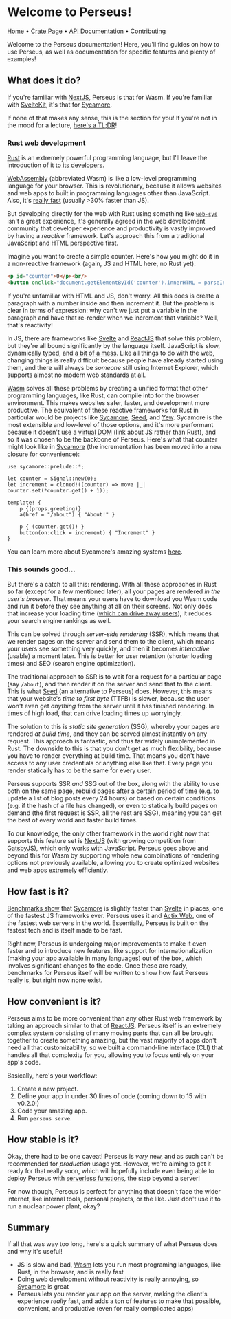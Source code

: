 # Welcome to Perseus!

[Home][repo] • [Crate Page][crate] • [API Documentation][docs] • [Contributing][contrib]

Welcome to the Perseus documentation! Here, you'll find guides on how to use Perseus, as well as documentation for specific features and plenty of examples!

## What does it do?

If you're familiar with [NextJS](https://nextjs.org), Perseus is that for Wasm. If you're familiar with [SvelteKit](https://kit.svelte.dev), it's that for [Sycamore](https://github.com/sycamore-rs/sycamore).

If none of that makes any sense, this is the section for you! If you're not in the mood for a lecture, [here's a TL;DR](#summary)!

### Rust web development

[Rust](https://www.rust-lang.org/) is an extremely powerful programming language, but I'll leave the introduction of it [to its developers](https://www.rust-lang.org/).

[WebAssembly](https://webassembly.org) (abbreviated Wasm) is like a low-level programming language for your browser. This is revolutionary, because it allows websites and web apps to built in programming languages other than JavaScript. Also, it's [really fast](https://medium.com/@torch2424/webassembly-is-fast-a-real-world-benchmark-of-webassembly-vs-es6-d85a23f8e193) (usually >30% faster than JS).

But developing directly for the web with Rust using something like [`web-sys`](https://docs.rs/web-sys) isn't a great experience, it's generally agreed in the web development community that developer experience and productivity is vastly improved by having a *reactive* framework. Let's approach this from a traditional JavaScript and HTML perspective first.

Imagine you want to create a simple counter. Here's how you might do it in a non-reactive framework (again, JS and HTML here, no Rust yet):

```html
<p id="counter">0</p><br/>
<button onclick="document.getElementById('counter').innerHTML = parseInt(document.getElementById('counter').innerHTML) + 1">Increment</button>
```

If you're unfamiliar with HTML and JS, don't worry. All this does is create a paragraph with a number inside and then increment it. But the problem is clear in terms of expression: why can't we just put a variable in the paragraph and have that re-render when we increment that variable? Well, that's reactivity!

In JS, there are frameworks like [Svelte](https://svelte.dev) and [ReactJS](https://reactjs.org) that solve this problem, but they're all bound significantly by the language itself. JavaScript is slow, dynamically typed, and [a bit of a mess](https://medium.com/netscape/javascript-is-kinda-shit-im-sorry-2e973e36fec4). Like all things to do with the web, changing things is really difficult because people have already started using them, and there will always be *someone* still using Internet Explorer, which supports almost no modern web standards at all.

[Wasm](https://webassembly.org) solves all these problems by creating a unified format that other programming languages, like Rust, can compile into for the browser environment. This makes websites safer, faster, and development more productive. The equivalent of these reactive frameworks for Rust in particular would be projects like [Sycamore](https://sycamore-rs.netlify.app), [Seed](https://seed-rs.org), and [Yew](https://yew.rs). Sycamore is the most extensible and low-level of those options, and it's more performant because it doesn't use a [virtual DOM](https://svelte.dev/blog/virtual-dom-is-pure-overhead) (link about JS rather than Rust), and so it was chosen to be the backbone of Perseus. Here's what that counter might look like in [Sycamore](https://sycamore-rs.netlify.app) (the incrementation has been moved into a new closure for convenience):

```rust,no_run,no_playground
use sycamore::prelude::*;

let counter = Signal::new(0);
let increment = cloned!((counter) => move |_| counter.set(*counter.get() + 1));

template! {
    p {(props.greeting)}
    a(href = "/about") { "About!" }

    p { (counter.get()) }
    button(on:click = increment) { "Increment" }
}
```

You can learn more about Sycamore's amazing systems [here](https://sycamore-rs.netlify.app).

### This sounds good...

But there's a catch to all this: rendering. With all these approaches in Rust so far (except for a few mentioned later), all your pages are rendered *in the user's browser*. That means your users have to download you Wasm code and run it before they see anything at all on their screens. Not only does that increase your loading time ([which can drive away users](https://medium.com/@vikigreen/impact-of-slow-page-load-time-on-website-performance-40d5c9ce568a)), it reduces your search engine rankings as well.

This can be solved through *server-side rendering* (SSR), which means that we render pages on the server and send them to the client, which means your users see something very quickly, and then it becomes *interactive* (usable) a moment later. This is better for user retention (shorter loading times) and SEO (search engine optimization).

The traditional approach to SSR is to wait for a request for a particular page (say `/about`), and then render it on the server and send that to the client. This is what [Seed](https://seed-rs.org) (an alternative to Perseus) does. However, this means that your website's *time to first byte* (TTFB) is slower, because the user won't even get *anything* from the server until it has finished rendering. In times of high load, that can drive loading times up worryingly.

The solution to this is *static site generation* (SSG), whereby your pages are rendered *at build time*, and they can be served almost instantly on any request. This approach is fantastic, and thus far widely unimplemented in Rust. The downside to this is that you don't get as much flexibility, because you have to render everything at build time. That means you don't have access to any user credentials or anything else like that. Every page you render statically has to be the same for every user.

Perseus supports SSR *and* SSG out of the box, along with the ability to use both on the same page, rebuild pages after a certain period of time (e.g. to update a list of blog posts every 24 hours) or based on certain conditions (e.g. if the hash of a file has changed), or even to statically build pages on demand (the first request is SSR, all the rest are SSG), meaning you can get the best of every world and faster build times.

To our knowledge, the only other framework in the world right now that supports this feature set is [NextJS](https://nextjs.org) (with growing competition from [GatsbyJS](https://www.gatsbyjs.com)), which only works with JavaScript. Perseus goes above and beyond this for Wasm by supporting whole new combinations of rendering options not previously available, allowing you to create optimized websites and web apps extremely efficiently.

## How fast is it?

[Benchmarks show](https://rawgit.com/krausest/js-framework-benchmark/master/webdriver-ts-results/table.html) that [Sycamore](https://sycamore-rs.netlify.app) is slightly faster than [Svelte](https://svelte.dev) in places, one of the fastest JS frameworks ever. Perseus uses it and [Actix Web](https://actix.rs), one of the fastest web servers in the world. Essentially, Perseus is built on the fastest tech and is itself made to be fast.

Right now, Perseus is undergoing major improvements to make it even faster and to introduce new features, like support for internationalization (making your app available in many languages) out of the box, which involves significant changes to the code. Once these are ready, benchmarks for Perseus itself will be written to show how fast Perseus really is, but right now none exist.

## How convenient is it?

Perseus aims to be more convenient than any other Rust web framework by taking an approach similar to that of [ReactJS](https://reactjs.org). Perseus itself is an extremely complex system consisting of many moving parts that can all be brought together to create something amazing, but the vast majority of apps don't need all that customizability, so we built a command-line interface (CLI) that handles all that complexity for you, allowing you to focus entirely on your app's code.

Basically, here's your workflow:

1. Create a new project.
2. Define your app in under 30 lines of code (coming down to 15 with v0.2.0!)
3. Code your amazing app.
4. Run `perseus serve`.

## How stable is it?

Okay, there had to be one caveat! Perseus is *very* new, and as such can't be recommended for *production* usage yet. However, we're aiming to get it ready for that really soon, which will hopefully include even being able to deploy Perseus with [serverless functions](https://en.wikipedia.org/wiki/Serverless_computing), the step beyond a server!

For now though, Perseus is perfect for anything that doesn't face the wider internet, like internal tools, personal projects, or the like. Just don't use it to run a nuclear power plant, okay?

## Summary

If all that was way too long, here's a quick summary of what Perseus does and why it's useful!

- JS is slow and bad, [Wasm](https://webassembly.org) lets you run most programing languages, like Rust, in the browser, and is really fast
- Doing web development without reactivity is really annoying, so [Sycamore](https://sycamore-rs.netlify.app) is great
- Perseus lets you render your app on the server, making the client's experience *really* fast, and adds a ton of features to make that possible, convenient, and productive (even for really complicated apps)

[repo]: https://github.com/arctic-hen7/perseus
[crate]: https://crates.io/crates/perseus
[docs]: https://docs.rs/perseus
[contrib]: ./CONTRIBUTING.md
